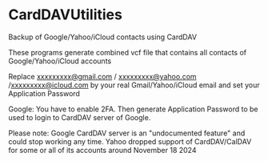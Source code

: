 # CardDAVUtilities

Backup of Google/Yahoo/iCloud contacts using CardDAV

These programs generate combined vcf file that contains all contacts of Google/Yahoo/iCloud accounts

Replace xxxxxxxxx@gmail.com / xxxxxxxxx@yahoo.com /xxxxxxxxx@icloud.com by your real Gmail/Yahoo/iCloud email and set your Application Password

Google: You have to enable 2FA. Then generate Application Password to be used to login to CardDAV server of Google.

Please note: Google CardDAV server is an "undocumented feature" and could stop working any time.
Yahoo dropped support of CardDAV/CalDAV for some or all of its accounts around November 18 2024
